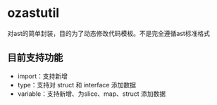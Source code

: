 # ozastutil

对ast的简单封装，目的为了动态修改代码模板。不是完全遵循ast标准格式

## 目前支持功能

+ import：支持新增
+ type：支持对 struct 和 interface 添加数据
+ variable：支持新增、为slice、map、struct 添加数据